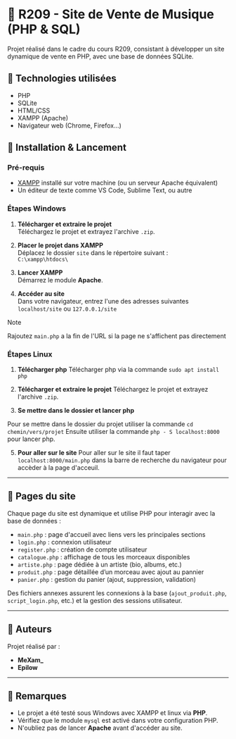 # 🎵 R209 - Site de Vente de Musique (PHP & SQL)

Projet réalisé dans le cadre du cours R209, consistant à développer un site dynamique de vente en PHP, avec une base de données SQLite.

## 🔧 Technologies utilisées

- PHP
- SQLite
- HTML/CSS
- XAMPP (Apache)
- Navigateur web (Chrome, Firefox...)

## 🚀 Installation & Lancement

### Pré-requis

- [XAMPP](https://www.apachefriends.org/fr/index.html) installé sur votre machine (ou un serveur Apache équivalent)
- Un éditeur de texte comme VS Code, Sublime Text, ou autre

### Étapes Windows

1. **Télécharger et extraire le projet**  
   Téléchargez le projet et extrayez l'archive `.zip`.

2. **Placer le projet dans XAMPP**  
   Déplacez le dossier `site` dans le répertoire suivant :  
   `C:\xampp\htdocs\`

3. **Lancer XAMPP**  
   Démarrez le module **Apache**.

4. **Accéder au site**  
   Dans votre navigateur, entrez l'une des adresses suivantes `localhost/site` ou `127.0.0.1/site`

> [!NOTE]
> Rajoutez `main.php` a la fin de l'URL si la page ne s'affichent pas directement

###  Étapes Linux

1. **Télécharger php**
Télécharger php via la commande `sudo apt install php`

3. **Télécharger et extraire le projet**
   Téléchargez le projet et extrayez l'archive `.zip`.

4. **Se mettre dans le dossier et lancer php**

  Pour se mettre dans le dossier du projet utiliser la commande `cd chemin/vers/projet`
  Ensuite utiliser la commande `php - S localhost:8000` pour lancer php.

5. **Pour aller sur le site**
   Pour aller sur le site il faut taper `localhost:8000/main.php` dans la barre de recherche du navigateur pour accèder à la page d'acceuil.

---
 
## 📄 Pages du site

Chaque page du site est dynamique et utilise PHP pour interagir avec la base de données :

- `main.php` : page d'accueil avec liens vers les principales sections
- `login.php` : connexion utilisateur
- `register.php` : création de compte utilisateur
- `catalogue.php` : affichage de tous les morceaux disponibles
- `artiste.php` : page dédiée à un artiste (bio, albums, etc.)
- `produit.php` : page détaillée d’un morceau avec ajout au pannier
- `panier.php` : gestion du panier (ajout, suppression, validation)

Des fichiers annexes assurent les connexions à la base (`ajout_produit.php`, `script_login.php`, etc.) et la gestion des sessions utilisateur.

---

## 👥 Auteurs

Projet réalisé par :
- **MeXam_**
- **Epilow**

---

## 📌 Remarques

- Le projet a été testé sous Windows avec XAMPP et linux via **PHP**.
- Vérifiez que le module `mysql` est activé dans votre configuration PHP.
- N'oubliez pas de lancer **Apache** avant d'accéder au site.
